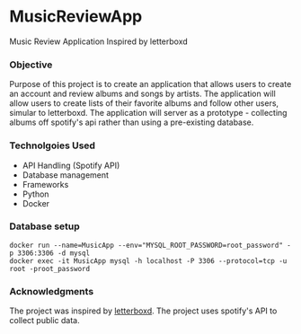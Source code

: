 # MusicReviewApp
Music Review Application Inspired by letterboxd

### Objective

Purpose of this project is to create an application that allows users to create an account and review albums and songs by artists. The application will allow users to create lists of their favorite albums and follow other users, simular to letterboxd. The application will server as a prototype - collecting albums off spotify's api rather than using a pre-existing database.

### Technolgoies Used 

- API Handling (Spotify API)
- Database management
- Frameworks
- Python
- Docker

### Database setup

```
docker run --name=MusicApp --env="MYSQL_ROOT_PASSWORD=root_password" -p 3306:3306 -d mysql
docker exec -it MusicApp mysql -h localhost -P 3306 --protocol=tcp -u root -proot_password
```

### Acknowledgments

The project was inspired by [letterboxd]([https://github.com/oluwatosin17](https://letterboxd.com/)). The project uses spotify's API to collect public data.
